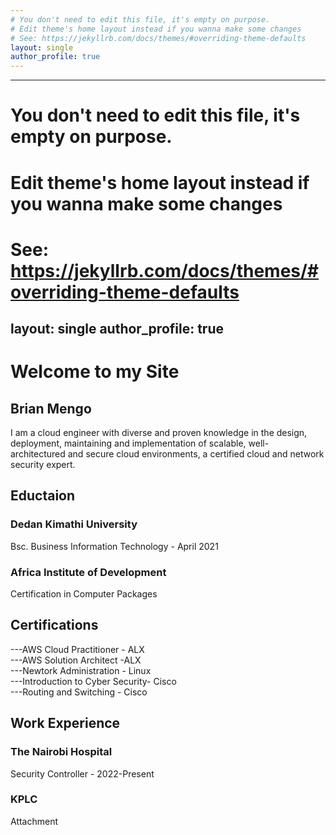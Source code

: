 ```yaml
---
# You don't need to edit this file, it's empty on purpose.
# Edit theme's home layout instead if you wanna make some changes
# See: https://jekyllrb.com/docs/themes/#overriding-theme-defaults
layout: single
author_profile: true
---
```

---
# You don't need to edit this file, it's empty on purpose.
# Edit theme's home layout instead if you wanna make some changes
# See: https://jekyllrb.com/docs/themes/#overriding-theme-defaults
layout: single
author_profile: true
---
<h1>Welcome to my Site</h1>

 <h2>Brian Mengo</h2>

  I am a cloud engineer with diverse and proven knowledge in the design, deployment, maintaining and implementation of scalable, well-         architectured and secure cloud environments, a certified cloud and network security expert.


<h2>Eductaion</h2>

 <h3>Dedan Kimathi University</h3>
  Bsc. Business Information Technology - April 2021
  <h3>Africa Institute of Development</h3>
  Certification in Computer Packages

<h2>Certifications</h2>

  ---AWS Cloud Practitioner - ALX<br>
  ---AWS Solution Architect -ALX<br>
  ---Newtork Administration - Linux<br>
  ---Introduction to Cyber Security- Cisco<br>
  ---Routing and Switching - Cisco
  
<h2>Work Experience</h2>

<h3>The Nairobi Hospital</h3> 
    Security Controller - 2022-Present
 <h3>KPLC</h3>
    Attachment 


